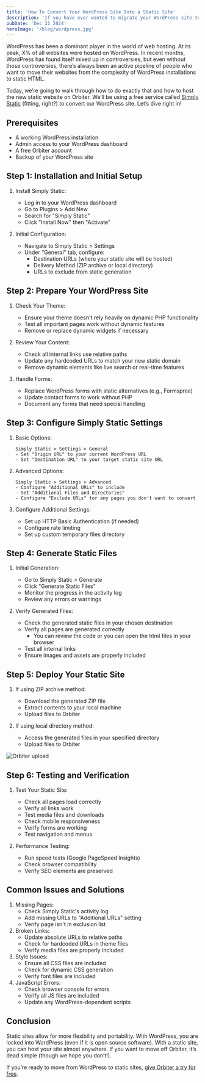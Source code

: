 ```yaml
---
title: 'How To Convert Your WordPress Site Into a Static Site'
description: 'If you have ever wanted to migrate your WordPress site to static HTML, this is your guide.'
pubDate: 'Dec 31 2024'
heroImage: '/blog/wordpress.jpg'
---
```

 WordPress has been a dominant player in the world of web hosting. At its peak, X% of all websites were hosted on WordPress. In recent months, WordPress has found itself mixed up in controversies, but even without those controversies, there’s always been an active pipeline of people who want to move their websites from the complexity of WordPress installations to static HTML.

Today, we’re going to walk through how to do exactly that and how to host the new static website on Orbiter. We’ll be using a free service called [Simply Static](https://simplystatic.com/) (fitting, right?) to convert our WordPress site. Let’s dive right in!

## Prerequisites

*   A working WordPress installation
*   Admin access to your WordPress dashboard
*   A free Orbiter account
*   Backup of your WordPress site

## Step 1: Installation and Initial Setup

1.  Install Simply Static:
    *   Log in to your WordPress dashboard
    *   Go to Plugins > Add New
    *   Search for "Simply Static"
    *   Click "Install Now" then "Activate"

2.  Initial Configuration:
    *   Navigate to Simply Static > Settings
    *   Under "General" tab, configure:
        *   Destination URLs (where your static site will be hosted)
        *   Delivery Method (ZIP archive or local directory)
        *   URLs to exclude from static generation


## Step 2: Prepare Your WordPress Site

1.  Check Your Theme:
    *   Ensure your theme doesn't rely heavily on dynamic PHP functionality
    *   Test all important pages work without dynamic features
    *   Remove or replace dynamic widgets if necessary

2.  Review Your Content:
    *   Check all internal links use relative paths
    *   Update any hardcoded URLs to match your new static domain
    *   Remove dynamic elements like live search or real-time features

3.  Handle Forms:
    *   Replace WordPress forms with static alternatives (e.g., Formspree)
    *   Update contact forms to work without PHP
    *   Document any forms that need special handling


## Step 3: Configure Simply Static Settings

1.  Basic Options:

    ```
    Simply Static > Settings > General
    - Set "Origin URL" to your current WordPress URL
    - Set "Destination URL" to your target static site URL

    ```

2.  Advanced Options:

    ```
    Simply Static > Settings > Advanced
    - Configure "Additional URLs" to include
    - Set "Additional Files and Directories"
    - Configure "Exclude URLs" for any pages you don't want to convert

    ```

3.  Configure Additional Settings:
    *   Set up HTTP Basic Authentication (if needed)
    *   Configure rate limiting
    *   Set up custom temporary files directory


## Step 4: Generate Static Files

1.  Initial Generation:
    *   Go to Simply Static > Generate
    *   Click "Generate Static Files"
    *   Monitor the progress in the activity log
    *   Review any errors or warnings

2.  Verify Generated Files:
    *   Check the generated static files in your chosen destination
    *   Verify all pages are generated correctly
        *   You can review the code or you can open the html files in your browser
    *   Test all internal links
    *   Ensure images and assets are properly included


## Step 5: Deploy Your Static Site

1.  If using ZIP archive method:
    *   Download the generated ZIP file
    *   Extract contents to your local machine
    *   Upload files to Orbiter

2.  If using local directory method:
    *   Access the generated files in your specified directory
    *   Upload files to Orbiter

![Orbiter upload](https://justin.mypinata.cloud/ipfs/bafkreiczvzearwwxoqntfgrxhsrf2giz7hxmtomb4pkiygcijre3zmdki4)

## Step 6: Testing and Verification

1.  Test Your Static Site:
    *   Check all pages load correctly
    *   Verify all links work
    *   Test media files and downloads
    *   Check mobile responsiveness
    *   Verify forms are working
    *   Test navigation and menus

2.  Performance Testing:
    *   Run speed tests (Google PageSpeed Insights)
    *   Check browser compatibility
    *   Verify SEO elements are preserved

## Common Issues and Solutions

1.  Missing Pages:
    *   Check Simply Static's activity log
    *   Add missing URLs to "Additional URLs" setting
    *   Verify page isn't in exclusion list
2.  Broken Links:
    *   Update absolute URLs to relative paths
    *   Check for hardcoded URLs in theme files
    *   Verify media files are properly included
3.  Style Issues:
    *   Ensure all CSS files are included
    *   Check for dynamic CSS generation
    *   Verify font files are included
4.  JavaScript Errors:
    *   Check browser console for errors
    *   Verify all JS files are included
    *   Update any WordPress-dependent scripts

## Conclusion

Static sites allow for more flexibility and portability. With WordPress, you are locked into WordPress (even if it is open source software). With a static site, you can host your site almost anywhere. If you want to move off Orbiter, it’s dead simple (though we hope you don’t!).

If you’re ready to move from WordPress to static sites, [give Orbiter a try for free](https://app.orbiter.com?ref=blog).
